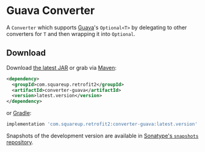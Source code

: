 Guava Converter
===============

A `Converter` which supports [Guava][1]'s `Optional<T>` by delegating to other converters for `T`
and then wrapping it into `Optional`.


Download
--------

Download [the latest JAR][2] or grab via [Maven][3]:
```xml
<dependency>
  <groupId>com.squareup.retrofit2</groupId>
  <artifactId>converter-guava</artifactId>
  <version>latest.version</version>
</dependency>
```
or [Gradle][3]:
```groovy
implementation 'com.squareup.retrofit2:converter-guava:latest.version'
```

Snapshots of the development version are available in [Sonatype's `snapshots` repository][snap].


 [1]: https://github.com/google/guava
 [2]: https://search.maven.org/remote_content?g=com.squareup.retrofit2&a=converter-guava&v=LATEST
 [3]: http://search.maven.org/#search%7Cga%7C1%7Cg%3A%22com.squareup.retrofit2%22%20a%3A%22converter-guava%22
 [snap]: https://oss.sonatype.org/content/repositories/snapshots/
